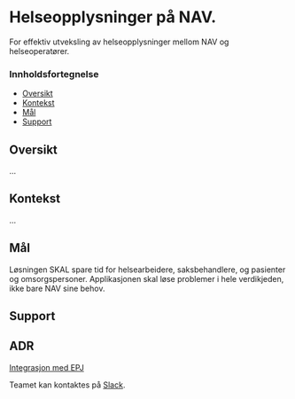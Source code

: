 # Helseopplysninger på NAV.

For effektiv utveksling av helseopplysninger mellom NAV og helseoperatører.

### Innholdsfortegnelse

* [Oversikt](#oversikt)
* [Kontekst](#kontekst)
* [Mål](#Mål)
* [Support](#support)

## Oversikt

...

## Kontekst

...

## Mål

Løsningen SKAL spare tid for helsearbeidere, saksbehandlere, og pasienter og omsorgspersoner.
Applikasjonen skal løse problemer i hele verdikjeden, ikke bare NAV sine behov.

## Support

## ADR

[Integrasjon med EPJ](adr/arkitektur)

Teamet kan kontaktes på [Slack](https://app.slack.com/client/T5LNAMWNA/C01AQTAU3CH).
